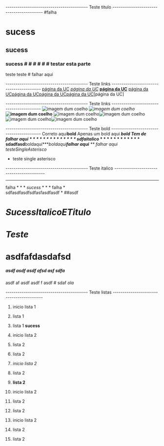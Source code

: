 ------------------------------------------ Teste titulo ------------------------------------------
#falha
# sucess
## sucess
### sucess # # # # # # testar esta parte
teste teste # falhar aqui

------------------------------------------ Teste links ------------------------------------------
[página da UC](http://www.uc.pt)
*[página da UC](http://www.uc.pt)*
**[página da UC](http://www.uc.pt)**
[página da UC](http://www.uc.pt)[página da UC](http://www.uc.pt)[página da UC](http://www.uc.pt)[página da UC](http://www.uc.pt)[página da UC]

------------------------------------------ Teste links ------------------------------------------
![imagem dum coelho](http://www.coellho.com)
*![imagem dum coelho](http://www.coellho.com)*
**![imagem dum coelho](http://www.coellho.com)**
![imagem dum coelho](http://www.coellho.com)![imagem dum coelho](http://www.coellho.com)![imagem dum coelho](http://www.coellho.com)![imagem dum coelho](http://www.coellho.com)

------------------------------------------ Teste bold ------------------------------------------ 
Correto aqui**bold**
Apenas um bold aqui ******bold**
Tem de falhar aqui * * * * * * * * * * * * * *
sdfa*italico* * * * * * * * * * * * *
 sdadfasd**boldaqui****boldaqui**falhar aqui** ** falhar aqui
testeSingleAsterisco*
* teste single asterisco

------------------------------------------ Teste italico ------------------------------------------ 
* * * * * * * * * * * * * * * * 
falha * * * *sucess* * * * falha *  
sdfasdfasdfsdfasfasdfasdf *  ##asdf
# *SucessItalicoETitulo*
# *Teste*
# asdfafdasdafsd
##### asdf asdf asdf afsd asf sdfa
asdf af asdf asdf  f asdf # sdaf  *ola*

------------------------------------------ Teste listas ------------------------------------------ 
1. inicio lista 1
  2. lista 1
   3. lista 1 
**sucess**
1. inicio lista 2
  2. lista 2
   3. lista 2 

1. *inicio lista 2*
2. lista 2
3. **lista 2** 
4. inicio lista 2
5. lista 2
6. lista 2 
7. inicio lista 2
8. lista 2
9. lista 2 

   